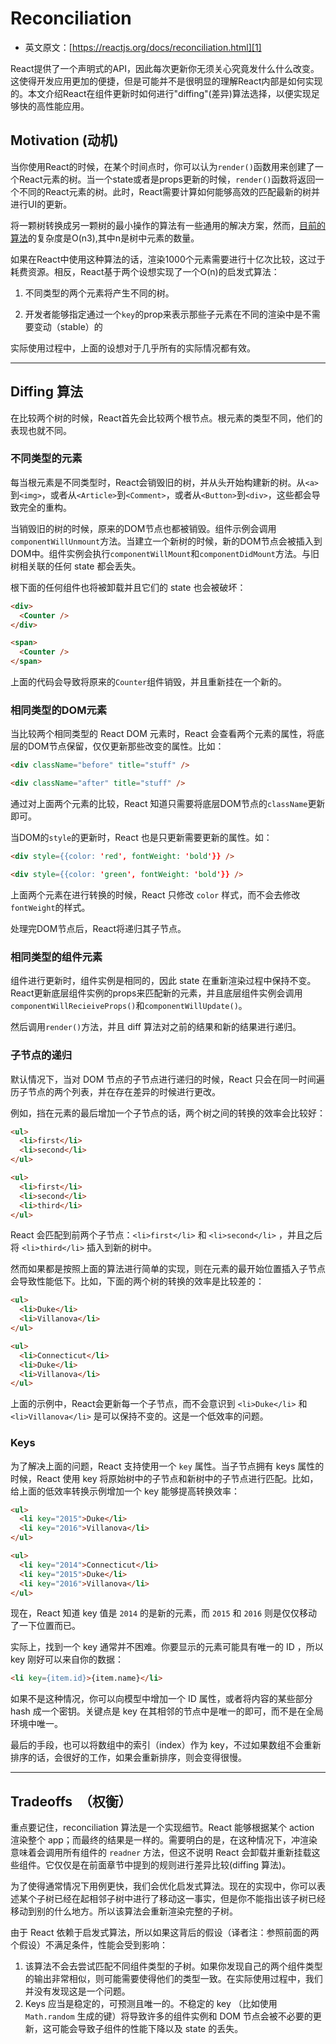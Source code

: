 # Reconciliation

- 英文原文：[https://reactjs.org/docs/reconciliation.html][1]

React提供了一个声明式的API，因此每次更新你无须关心究竟发什么什么改变。这使得开发应用更加的便捷，但是可能并不是很明显的理解React内部是如何实现的。本文介绍React在组件更新时如何进行"diffing"(差异)算法选择，以便实现足够快的高性能应用。

## Motivation (动机)

当你使用React的时候，在某个时间点时，你可以认为`render()`函数用来创建了一个React元素的树。当一个state或者是props更新的时候，`render()`函数将返回一个不同的React元素的树。此时，React需要计算如何能够高效的匹配最新的树并进行UI的更新。

将一颗树转换成另一颗树的最小操作的算法有一些通用的解决方案，然而，[目前的算法][2]的复杂度是O(n3),其中n是树中元素的数量。

如果在React中使用这种算法的话，渲染1000个元素需要进行十亿次比较，这过于耗费资源。相反，React基于两个设想实现了一个O(n)的启发式算法：

1. 不同类型的两个元素将产生不同的树。

2. 开发者能够指定通过一个`key`的prop来表示那些子元素在不同的渲染中是不需要变动（stable）的

实际使用过程中，上面的设想对于几乎所有的实际情况都有效。

----

## Diffing 算法

在比较两个树的时候，React首先会比较两个根节点。根元素的类型不同，他们的表现也就不同。

### 不同类型的元素

每当根元素是不同类型时，React会销毁旧的树，并从头开始构建新的树。从`<a>`到`<img>`，或者从`<Article>`到`<Comment>`，或者从`<Button>`到`<div>`，这些都会导致完全的重构。

当销毁旧的树的时候，原来的DOM节点也都被销毁。组件示例会调用`componentWillUnmount`方法。当建立一个新树的时候，新的DOM节点会被插入到DOM中。组件实例会执行`componentWillMount`和`componentDidMount`方法。与旧树相关联的任何 state 都会丢失。

根下面的任何组件也将被卸载并且它们的 state 也会被破坏：

```html
<div>
  <Counter />
</div>

<span>
  <Counter />
</span>
```

上面的代码会导致将原来的`Counter`组件销毁，并且重新挂在一个新的。

### 相同类型的DOM元素

当比较两个相同类型的 React DOM 元素时，React 会查看两个元素的属性，将底层的DOM节点保留，仅仅更新那些改变的属性。比如：

```html
<div className="before" title="stuff" />

<div className="after" title="stuff" />
```
通过对上面两个元素的比较，React 知道只需要将底层DOM节点的`className`更新即可。

当DOM的`style`的更新时，React 也是只更新需要更新的属性。如：

```html
<div style={{color: 'red', fontWeight: 'bold'}} />

<div style={{color: 'green', fontWeight: 'bold'}} />
```
上面两个元素在进行转换的时候，React 只修改 `color` 样式，而不会去修改`fontWeight`的样式。

处理完DOM节点后，React将递归其子节点。

### 相同类型的组件元素

组件进行更新时，组件实例是相同的，因此 state 在重新渲染过程中保持不变。React更新底层组件实例的props来匹配新的元素，并且底层组件实例会调用`componentWillRecieiveProps()`和`componentWillUpdate()`。

然后调用`render()`方法，并且 diff 算法对之前的结果和新的结果进行递归。

### 子节点的递归

默认情况下，当对 DOM 节点的子节点进行递归的时候，React 只会在同一时间遍历子节点的两个列表，并在存在差异的时候进行更改。

例如，挡在元素的最后增加一个子节点的话，两个树之间的转换的效率会比较好：

```html
<ul>
  <li>first</li>
  <li>second</li>
</ul>

<ul>
  <li>first</li>
  <li>second</li>
  <li>third</li>
</ul>
```

React 会匹配到前两个子节点：`<li>first</li>` 和 `<li>second</li>` ，并且之后将 `<li>third</li>` 插入到新的树中。

然而如果都是按照上面的算法进行简单的实现，则在元素的最开始位置插入子节点会导致性能低下。比如，下面的两个树的转换的效率是比较差的：

```html
<ul>
  <li>Duke</li>
  <li>Villanova</li>
</ul>

<ul>
  <li>Connecticut</li>
  <li>Duke</li>
  <li>Villanova</li>
</ul>
```

上面的示例中，React会更新每一个子节点，而不会意识到 `<li>Duke</li>` 和 `<li>Villanova</li>` 是可以保持不变的。这是一个低效率的问题。

### Keys

为了解决上面的问题，React 支持使用一个 `key` 属性。当子节点拥有 keys 属性的时候，React 使用 key 将原始树中的子节点和新树中的子节点进行匹配。比如，给上面的低效率转换示例增加一个 key 能够提高转换效率：


```html
<ul>
  <li key="2015">Duke</li>
  <li key="2016">Villanova</li>
</ul>

<ul>
  <li key="2014">Connecticut</li>
  <li key="2015">Duke</li>
  <li key="2016">Villanova</li>
</ul>
```

现在，React 知道 key 值是 `2014` 的是新的元素，而 `2015` 和 `2016` 则是仅仅移动了一下位置而已。

实际上，找到一个 key 通常并不困难。你要显示的元素可能具有唯一的 ID ，所以 key 刚好可以来自你的数据：

```html
<li key={item.id}>{item.name}</li>
```

如果不是这种情况，你可以向模型中增加一个 ID 属性，或者将内容的某些部分 hash 成一个密钥。关键点是 key 在其相邻的节点中是唯一的即可，而不是在全局环境中唯一。

最后的手段，也可以将数组中的索引（index）作为 key，不过如果数组不会重新排序的话，会很好的工作，如果会重新排序，则会变得很慢。

----

## Tradeoffs　（权衡）

重点要记住，reconciliation 算法是一个实现细节。React 能够根据某个 action 渲染整个 app；而最终的结果是一样的。需要明白的是，在这种情况下，冲渲染意味着会调用所有组件的 `readner` 方法，但这不说明 React 会卸载并重新挂载这些组件。它仅仅是在前面章节中提到的规则进行差异比较(diffing 算法)。

为了使得通常情况下用例更快，我们会优化启发式算法。现在的实现中，你可以表述某个子树已经在起相邻子树中进行了移动这一事实，但是你不能指出该子树已经移动到别的什么地方。所以该算法会重新渲染完整的子树。

由于 React 依赖于启发式算法，所以如果这背后的假设（译者注：参照前面的两个假设）不满足条件，性能会受到影响：

1. 该算法不会去尝试匹配不同组件类型的子树。如果你发现自己的两个组件类型的输出非常相似，则可能需要使得他们的类型一致。在实际使用过程中，我们并没有发现这是一个问题。
2. Keys 应当是稳定的，可预测且唯一的。不稳定的 key （比如使用 `Math.random` 生成的键）将导致许多的组件实例和 DOM 节点会被不必要的更新，这可能会导致子组件的性能下降以及 state 的丢失。







[1]: https://reactjs.org/docs/reconciliation.html
[2]: http://grfia.dlsi.ua.es/ml/algorithms/references/editsurvey_bille.pdf